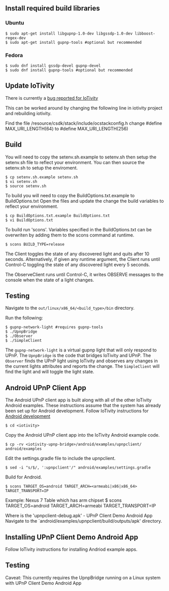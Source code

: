 <!---
  ~ //******************************************************************
  ~ //
  ~ // Copyright 2106 Intel Corporation All Rights Reserved.
  ~ //
  ~ //-=-=-=-=-=-=-=-=-=-=-=-=-=-=-=-=-=-=-=-=-=-=-=-=-=-=-=-=-=-=-=-=
  ~ //
  ~ // Licensed under the Apache License, Version 2.0 (the "License");
  ~ // you may not use this file except in compliance with the License.
  ~ // You may obtain a copy of the License at
  ~ //
  ~ //      http://www.apache.org/licenses/LICENSE-2.0
  ~ //
  ~ // Unless required by applicable law or agreed to in writing, software
  ~ // distributed under the License is distributed on an "AS IS" BASIS,
  ~ // WITHOUT WARRANTIES OR CONDITIONS OF ANY KIND, either express or implied.
  ~ // See the License for the specific language governing permissions and
  ~ // limitations under the License.
  ~ //
  ~ //-=-=-=-=-=-=-=-=-=-=-=-=-=-=-=-=-=-=-=-=-=-=-=-=-=-=-=-=-=-=-=-=
  --->

## Install required build libraries

### Ubuntu
    $ sudo apt-get install libgupnp-1.0-dev libgssdp-1.0-dev libboost-regex-dev
    $ sudo apt-get install gupnp-tools #optional but recommended

### Fedora
    $ sudo dnf install gssdp-devel gupnp-devel
    $ sudo dnf install gupnp-tools #optional but recommended
## Update IoTivity
There is currently a [bug reported for IoTivity](https://jira.iotivity.org/browse/IOT-963)

This can be worked around by changing the following line in iotivity project and
rebuilding iotivity.

Find the file
    <iotivity>/resource/csdk/stack/include/ocstackconfig.h
change
    #define MAX_URI_LENGTH(64)
to
    #define MAX_URI_LENGTH(256)

## Build
You will need to copy the setenv.sh.example to setenv.sh then setup the setenv.sh
file to reflect your environment. You can then source the setenv.sh to setup the
enviroment.

    $ cp setenv.sh.example setenv.sh 
    $ vi setenv.sh
    $ source setenv.sh

To build you will need to copy the BuildOptions.txt.example to BuildOptions.txt
Open the files and update the change the build variables to reflect your
environment.

    $ cp BuildOptions.txt.example BuildOptions.txt
    $ vi BuildOptions.txt

To build run 'scons'. Variables specified in the BuildOptions.txt can be
overwriten by adding them to the scons command at runtime.

    $ scons BUILD_TYPE=release

The Client toggles the state of any discovered light and quits after 10 seconds.
Alternatively, if given any runtime argument, the Client runs until Control-C
toggling the state of any discovered light every 5 seconds.

The ObserveClient runs until Control-C, it writes OBSERVE messages to the
console when the state of a light changes.

## Testing
Navigate to the `out/linux/x86_64/<build_type>/bin` directory.

Run the following:

    $ gupnp-network-light #requires gupnp-tools
    $ ./UpnpBridge
    $ ./Observer
    $ ./SimpleClient

The `gupnp-network-light` is a virtual gupnp light that will only respond to
UPnP. The `UpnpBridge` is the code that bridges IoTivity and UPnP. The `Observer`
finds the UPnP light using IoTivity and observes any changes in the current lights
attributes and reports the change.  The `SimpleClient` will find the light and
will toggle the light state.

## Android UPnP Client App
The Android UPnP client app is built along with all of the other IoTivity Android examples.
These instructions assume that the system has already been set up for Android development.
Follow IoTivity instructions for [Android development](https://www.iotivity.org/)

    $ cd <iotivity>

Copy the Android UPnP client app into the IoTivity Android example code.

    $ cp -rv <iotivity-upnp-bridge>/android/examples/upnpclient/ android/examples

Edit the settings.gradle file to include the upnpclient.

    $ sed -i "s/$/, ':upnpclient'/" android/examples/settings.gradle

Build for Android.

    $ scons TARGET_OS=android TARGET_ARCH=<armeabi|x86|x86_64> TARGET_TRANSPORT=IP

   Example: Nexus 7 Table which has arm chipset
    $ scons TARGET_OS=android TARGET_ARCH=armeabi TARGET_TRANSPORT=IP

Where is the 'upnpclient-debug.apk' - UPnP Client Demo Android App
Navigate to the `android/examples/upnpclient/build/outputs/apk' directory.

## Installing UPnP Client Demo Android App
   Follow IoTivity instructions for installing Andriod example apps.

## Testing
Caveat: This currently requires the UpnpBridge running on a Linux system with UPnP Client Demo Android App

